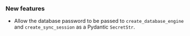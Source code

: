 ### New features

- Allow the database password to be passed to `create_database_engine` and `create_sync_session` as a Pydantic `SecretStr`.

